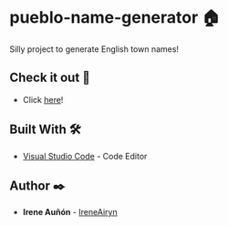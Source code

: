 # pueblo-name-generator 🏠️

Silly project to generate English town names!

## Check it out 👀

*  Click [here](https://ireneairyn.github.io/town-name-generator/)!

## Built With 🛠️

* [Visual Studio Code](https://code.visualstudio.com/) - Code Editor

## Author ✒️

* **Irene Auñón** - [IreneAiryn](https://github.com/IreneAiryn)
